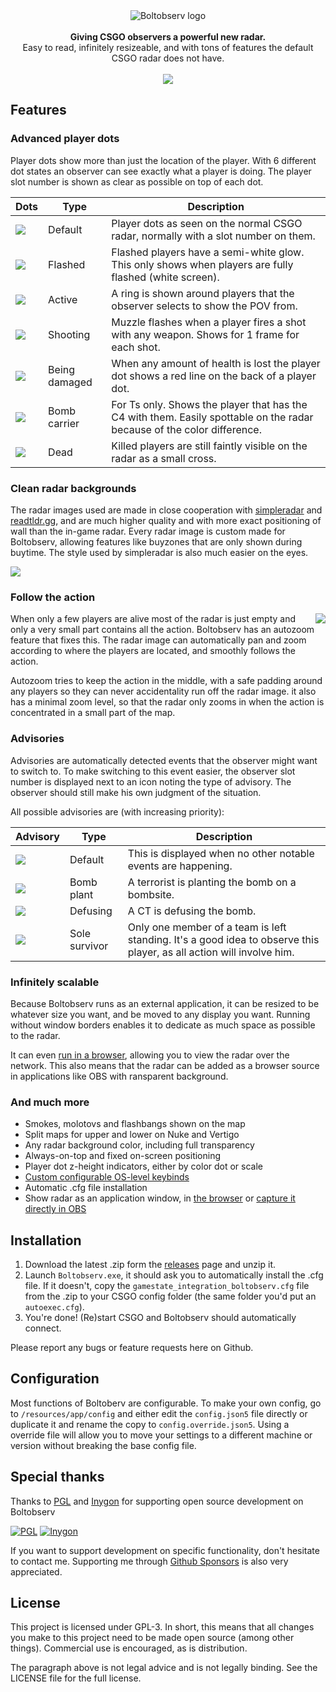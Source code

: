 <div align="center">
	<img src="https://i.imgur.com/VxEv6oI.png" alt="Boltobserv logo" /><br /><br />
	<strong>Giving CSGO observers a powerful new radar.</strong><br />
	<span>Easy to read, infinitely resizeable, and with tons of features the default CSGO radar does not have.</span><br /><br />
	<img src="https://i.imgur.com/ydc2Hf9.gif" />
</div>

## Features

### Advanced player dots

Player dots show more than just the location of the player. With 6 different dot states an observer can see exactly what a player is doing. The player slot number is shown as clear as possible on top of each dot.

| Dots                                   | Type              | Description                                                                                                             |
|----------------------------------------|-------------------|-------------------------------------------------------------------------------------------------------------------------|
| ![](https://i.imgur.com/rS7z3Hh.png)   | Default           | Player dots as seen on the normal CSGO radar, normally with a slot number on them.                                      |
| ![](https://i.imgur.com/qCqMGfY.png)   | Flashed           | Flashed players have a semi-white glow. This only shows when players are fully flashed (white screen).                  |
| ![](https://i.imgur.com/QNhkhlV.png)   | Active            | A ring is shown around players that the observer selects to show the POV from.                                          |
| ![](https://i.imgur.com/lemRnpz.png)   | Shooting          | Muzzle flashes when a player fires a shot with any weapon. Shows for 1 frame for each shot.                             |
| ![](https://i.imgur.com/HgQuHIY.png)   | Being damaged     | When any amount of health is lost the player dot shows a red line on the back of a player dot.                          |
| ![](https://i.imgur.com/ahtStgB.png)   | Bomb carrier      | For Ts only. Shows the player that has the C4 with them. Easily spottable on the radar because of the color difference. |
| ![](https://i.imgur.com/dFSweaR.png)   | Dead              | Killed players are still faintly visible on the radar as a small cross.                                                 |

### Clean radar backgrounds

The radar images used are made in close cooperation with [simpleradar](https://readtldr.gg/simpleradar) and [readtldr.gg](https://readtldr.gg/), and are much higher quality and with more exact positioning of wall than the in-game radar. Every radar image is custom made for Boltobserv, allowing features like buyzones that are only shown during buytime. The style used by simpleradar is also much easier on the eyes.

![](https://i.imgur.com/Pvfi8vx.png)

### Follow the action

<img src="https://imgur.com/2i10hEO.gif"  align="right"/>

When only a few players are alive most of the radar is just empty and only a very small part contains all the action. Boltobserv has an autozoom feature that fixes this. The radar image can automatically pan and zoom according to where the players are located, and smoothly follows the action.

Autozoom tries to keep the action in the middle, with a safe padding around any players so they can never accidentality run off the radar image. it also has a minimal zoom level, so that the radar only zooms in when the action is concentrated in a small part of the map.

### Advisories

Advisories are automatically detected events that the observer might want to switch to.
To make switching to this event easier, the observer slot number is displayed next to an icon noting the type of advisory.
The observer should still make his own judgment of the situation.

All possible advisories are (with increasing priority):

| Advisory                               | Type          | Description                                                                                                          |
|----------------------------------------|---------------|----------------------------------------------------------------------------------------------------------------------|
| ![](https://i.imgur.com/xR9eknI.png)   | Default       | This is displayed when no other notable events are happening.                                                        |
| ![](https://i.imgur.com/DD2El5N.png)   | Bomb plant    | A terrorist is planting the bomb on a bombsite.                                                                      |
| ![](https://i.imgur.com/Xy1oLON.png)   | Defusing      | A CT is defusing the bomb.                                                                                           |
| ![](https://i.imgur.com/FCZ8oB0.png)   | Sole survivor | Only one member of a team is left standing. It's a good idea to observe this player, as all action will involve him. |

### Infinitely scalable

Because Boltobserv runs as an external application, it can be resized to be whatever size you want, and be moved to any display you want.
Running without window borders enables it to dedicate as much space as possible to the radar.

It can even [run in a browser](https://github.com/boltgolt/boltobserv/wiki/Opening-radar-in-browser), allowing you to view the radar over the network. This also means that the radar can be added as a browser source in applications like OBS with ransparent background.

### And much more

 - Smokes, molotovs and flashbangs shown on the map
 - Split maps for upper and lower on Nuke and Vertigo
 - Any radar background color, including full transparency
 - Always-on-top and fixed on-screen positioning
 - Player dot z-height indicators, either by color dot or scale
 - [Custom configurable OS-level keybinds](https://github.com/boltgolt/boltobserv/wiki/How-to-use-keybinds)
 - Automatic .cfg file installation
 - Show radar as an application window, in [the browser](https://github.com/boltgolt/boltobserv/wiki/Opening-radar-in-browser) or [capture it directly in OBS](https://github.com/boltgolt/boltobserv/wiki/How-to-capture-Boltobserv-in-OBS)


## Installation

1. Download the latest .zip form the [releases](https://github.com/boltgolt/boltobserv/releases) page and unzip it.
2. Launch `Boltobserv.exe`, it should ask you to automatically install the .cfg file. If it doesn't, copy the `gamestate_integration_boltobserv.cfg` file from the .zip to your CSGO config folder (the same folder you'd put an `autoexec.cfg`).
3. You're done! (Re)start CSGO and Boltobserv should automatically connect.

Please report any bugs or feature requests here on Github.

## Configuration

Most functions of Boltoberv are configurable. To make your own config, go to `/resources/app/config` and either edit the `config.json5` file directly or duplicate it and rename the copy to `config.override.json5`. Using a override file will allow you to move your settings to a different machine or version without breaking the base config file.

## Special thanks

Thanks to [PGL](https://www.pglesports.com/) and [Inygon](https://inygon.com/) for supporting open source development on Boltobserv

[![PGL](https://i.imgur.com/0LaJULP.png)](https://www.pglesports.com/)
[![Inygon](https://i.imgur.com/bQjz86D.png)](https://inygon.com/)

If you want to support development on specific functionality, don't hesitate to contact me. Supporting me through [Github Sponsors](https://github.com/sponsors/boltgolt/) is also very appreciated.

## License

This project is licensed under GPL-3. In short, this means that all changes you make to this project need to be made open source (among other things). Commercial use is encouraged, as is distribution.

The paragraph above is not legal advice and is not legally binding. See the LICENSE file for the full license.
